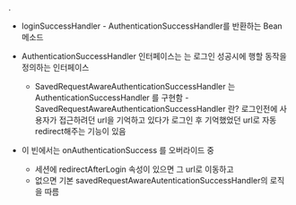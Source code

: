 .
* loginSuccessHandler - AuthenticationSuccessHandler를 반환하는 Bean 메소드

* AuthenticationSuccessHandler 인터페이스는 는 로그인 성공시에 행할 동작을 정의하는 인터페이스

  * SavedRequestAwareAuthenticationSuccessHandler 는AuthenticationSuccessHandler 를 구현함
  -SavedRequestAwareAuthenticationSuccessHandler 란?
  로그인전에 사용자가 접근하려던  url을 기억하고 있다가 로그인 후 기억했었던 url로 자동 redirect해주는 기능이 있음


* 이 빈에서는 onAuthenticationSuccess 를 오버라이드 중
  - 세션에 redirectAfterLogin 속성이 있으면 그 url로 이동하고
  - 없으면 기본 savedRequestAwareAutenticationSuccessHandler의 로직을 따름
